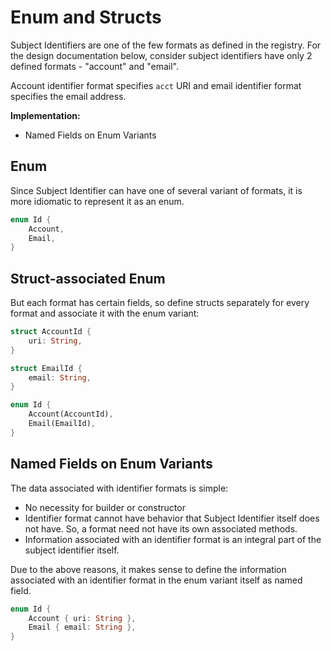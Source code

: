 # Enum and Structs

Subject Identifiers are one of the few formats as defined in the registry.
For the design documentation below, consider subject identifiers have only 2
defined formats - "account" and "email".

Account identifier format specifies `acct` URI and email identifier format
specifies the email address.

**Implementation:**

- Named Fields on Enum Variants

## Enum

Since Subject Identifier can have one of several variant of formats, it is
more idiomatic to represent it as an enum.

```rust
enum Id {
    Account,
    Email,
}
```

## Struct-associated Enum

But each format has certain fields, so define structs separately for every format
and associate it with the enum variant:

```rust
struct AccountId {
    uri: String,
}

struct EmailId {
    email: String,
}

enum Id {
    Account(AccountId),
    Email(EmailId),
}
```

## Named Fields on Enum Variants

The data associated with identifier formats is simple:

- No necessity for builder or constructor
- Identifier format cannot have behavior that Subject Identifier itself
  does not have. So, a format need not have its own associated methods.
- Information associated with an identifier format is an integral part of
  the subject identifier itself.

Due to the above reasons, it makes sense to define the information associated
with an identifier format in the enum variant itself as named field.

```rust
enum Id {
    Account { uri: String },
    Email { email: String },
}
```

